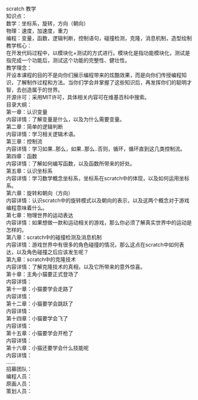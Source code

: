 scratch 教学  
	知识点：  
			数学：坐标系，旋转，方向（朝向）  
			物理：速度，加速度，重力  
			编程：变量，函数，逻辑判断，控制语句，碰撞检测，克隆，消息机制，造型绘制  
	教学核心：  
			在开发代码过程中，以模块化+测试的方式进行。模块化是指功能模块化，测试是指完成一个功能后，测试这个功能的完整性、健壮性。  
	教学理念：  
			开设本课程的目的不是向你们展示编程带来的炫酷效果，而是向你们传授编程知识，了解制作过程和方法。当你们学会并掌握了这些知识后，再发挥你们的聪明才智，去创造属于的世界。  
	开源许可：采用MIT许可，具体相关内容可在维基百科中搜索。  
	目录大纲：  
			第一章：认识变量  
				内容详情：了解变量是什么，以及为什么需要变量。  
			第二章：简单的逻辑判断  
				内容详情：学习相关逻辑术语。  
			第三章：控制流  
				内容详情：学习如果..那么，如果..那么..否则，循环，循环直到这几类控制流。  
			第四章：函数  
				内容详情：了解如何编写函数，以及函数所带来的好处。  
			第五章：认识坐标系  
				内容详情：学习数学概念坐标系，坐标系在scratch中的体现，以及如何运用坐标系。  
			第六章：旋转和朝向（方向）  
				内容详情：认识scratch中的旋转模式以及朝向的表示，以及这两个概念对于游戏编程意味着什么。  
			第七章：物理世界的运动表达  
				内容详情：如果想做一款和运动相关的游戏，那么你必须了解真实世界中的运动是怎样的。  
			第八章：scratch中的碰撞检测及消息机制  
				内容详情：游戏世界中有很多的角色碰撞的情况，那么这点在scratch中如何表达，以及角色碰撞之后应该发生呢？  
			第九章：scratch中的克隆技术  
				内容详情：了解克隆技术的真相，以及它所带来的意外惊喜。  
			第十章：主角小猫要正式登场了  
				内容详情：  
			第十一章：小猫要学会走路了  
				内容详情：  
			第十二章：小猫要学会跳跃了  
				内容详情：  
			第十四章：小猫要学会飞了  
				内容详情：  
			第十五章：小猫要学会开枪了  
				内容详情：  
			第十六章：小猫还要学会什么技能呢  
				内容详情：  
			……  
	招募团队：  
			编程人员：  
			原画人员：  
			策划人员：  
